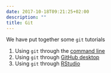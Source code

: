 ```yaml
---
date: 2017-10-18T09:21:25+02:00
description: ""
title: Git
---
```


We have put together some `git` tutorials

1. Using `git` through the [command line](cmd/)
1. Using `git` through [GitHub desktop](desktop/)
1. Using `git` through [RStudio](rstudio/)

